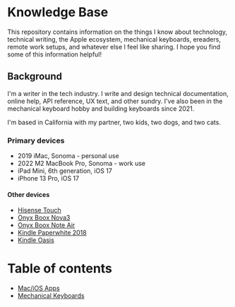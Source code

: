 # Knowledge Base

This repository contains information on the things I know about technology, technical writing, the Apple ecosystem, mechanical keyboards, ereaders, remote work setups, and whatever else I feel like sharing. I hope you find some of this information helpful!

## Background
I'm a writer in the tech industry. I write and design technical documentation, online help, API reference, UX text, and other sundry. I've also been in the mechanical keyboard hobby and building keyboards since 2021. 

I'm based in California with my partner, two kids, two dogs, and two cats.

### Primary devices
* 2019 iMac, Sonoma - personal use
* 2022 M2 MacBook Pro, Sonoma - work use
* iPad Mini, 6th generation, iOS 17
* iPhone 13 Pro, iOS 17

#### Other devices
* [Hisense Touch](https://www.aliexpress.us/item/3256803460131001.html?spm=a2g0o.order_list.order_list_main.11.5bf51802QsP1LM&gatewayAdapt=glo2usa)
* [Onyx Boox Nova3](https://onyxboox.com/boox_nova3)
* [Onyx Boox Note Air](https://onyxboox.com/boox_noteair)
* [Kindle Paperwhite 2018](https://www.amazon.com/gp/product/B075QRWPPH/ref=ppx_yo_dt_b_search_asin_title?ie=UTF8&psc=1)
* [Kindle Oasis](https://www.amazon.com/gp/product/B07KR2N2GF/ref=ppx_yo_dt_b_search_asin_title?ie=UTF8&psc=1)

# Table of contents

* [Mac/iOS Apps](apps/README.md)
* [Mechanical Keyboards](keebs/README.md)